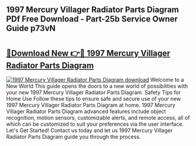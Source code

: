 ## 1997 Mercury Villager Radiator Parts Diagram PDf Free Download - Part-25b Service Owner Guide p73vN

# <h2><a href="http://dfm79c1.blite.top/?on=1997+Mercury+Villager+Radiator+Parts+Diagram">🔗Download New 👉🔴 1997 Mercury Villager Radiator Parts Diagram</a></h2>

[![1997 Mercury Villager Radiator Parts Diagram download](https://i.imgur.com/lujVjoI.png)](http://dfm79c1.blite.top/?on=1997+Mercury+Villager+Radiator+Parts+Diagram)
Welcome to a New World This guide opens the doors to a new world of possibilities with your new 1997 Mercury Villager Radiator Parts Diagram. Safety Tips for Home Use Follow these tips to ensure safe and secure use of your new 1997 Mercury Villager Radiator Parts Diagram at home. 1997 Mercury Villager Radiator Parts Diagram advanced features include object recognition, motion sensors, customizable alerts, and remote access, all of which can be customized to suit your preferences via the user interface. Let's Get Started! Contact us today and let us 1997 Mercury Villager Radiator Parts Diagram guide you through the process.
